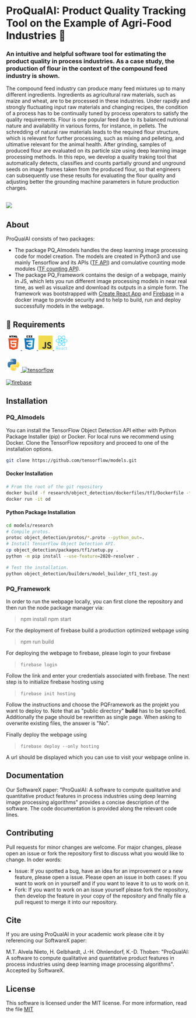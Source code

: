 # ProQualAI: Product Quality Tracking Tool on the Example of Agri-Food Industries 🌾 

### An intuitive and helpful software tool for estimating the product quality in process industries. As a case study, the production of flour in the context of the compound feed industry is shown.
The compound feed industry can produce many feed mixtures up to many different ingredients. Ingredients as agricultural raw materials, such as maize and wheat, are to be processed in these industries. Under rapidly and strongly fluctuating input raw materials and changing recipes, the condition of a process has to be continually tuned by process operators to satisfy the quality requirements. Flour is one popular feed due to its balanced nutrional nature and availability in various forms, for instance, in pellets. The schredding of natural raw materials leads to the required flour structure, which is relevant for further processing, such as mixing and pelleting, and ultimative relevant for the animal health.
After grinding, samples of produced flour are evaluated on its particle size using deep learning image processing methods. In this repo, we develop a quality traking tool that automatically detects, classifies and counts partially ground and unground seeds on image frames taken from the produced flour, so that engineers can subsequently use these results for evaluating the flour quality and adjusting better the grounding machine parameters in future production charges. 

<br>
<img src="./PQ_Framework/public/images/webpage_example.gif"/>
<br>

## About
ProQualAI consists of two packages: 
*  The package PQ_AImodels handles the deep learning image processing code for model creation. The models are created in Python3 and use mainly Tensorflow and its APIs ([TF API](https://github.com/tensorflow/models/blob/master/research/object_detection/g3doc/tf1.md)) and comulative counting mode modules ([TF counting API](https://github.com/ahmetozlu/tensorflow_object_counting_api)).
*  The package PQ_Framework contains the design of a webpage, mainly in JS, which lets you run different image processing models in near real time, as well as visualize and download its outputs in a simple form. The framework was bootstrapped with [Create React App](https://github.com/facebook/create-react-app) and [Firebase](https://firebase.google.com/running) in a docker image to provide security and to help to build, run and deploy successfully models in the webpage. 

## 🧰 Requirements 

<a href="https://www.w3.org/html/" target="_blank"> <img src="https://raw.githubusercontent.com/devicons/devicon/master/icons/html5/html5-original-wordmark.svg" alt="html5" width="40" height="40"/> </a> <a href="https://www.w3schools.com/css/" target="_blank"> <img src="https://raw.githubusercontent.com/devicons/devicon/master/icons/css3/css3-original-wordmark.svg" alt="css3" width="40" height="40"/> </a> <a href="https://developer.mozilla.org/en-US/docs/Web/JavaScript" target="_blank"> <img src="https://raw.githubusercontent.com/devicons/devicon/master/icons/javascript/javascript-original.svg" alt="javascript" width="40" height="40"/> </a> <a href="https://reactjs.org/" target="_blank"> <img src="https://raw.githubusercontent.com/devicons/devicon/master/icons/react/react-original-wordmark.svg" alt="react" width="40" height="40"/> </a> 
<br></br>
<a href="https://www.python.org" target="_blank"> <img src="https://raw.githubusercontent.com/devicons/devicon/master/icons/python/python-original.svg" alt="python" width="40" height="40"/> </a>
<a href="https://www.tensorflow.org" target="_blank"> <img src="https://www.vectorlogo.zone/logos/tensorflow/tensorflow-icon.svg" alt="tensorflow" width="40" height="40"/> </a> 
</a>
<br></br>
</a> <a href="https://firebase.google.com/" target="_blank"> <img src="https://www.vectorlogo.zone/logos/firebase/firebase-icon.svg" alt="firebase" width="40" height="40"/> </a>

## Installation
### PQ_AImodels
You can install the TensorFlow Object Detection API either with Python Package Installer (pip) or Docker. For local runs we recommend using Docker.
Clone the TensorFlow repository and proceed to one of the installation options.

```bash
git clone https://github.com/tensorflow/models.git
```

#### Docker Installation

```bash
# From the root of the git repository
docker build -f research/object_detection/dockerfiles/tf1/Dockerfile -t od .
docker run -it od
```

#### Python Package Installation

```bash
cd models/research
# Compile protos.
protoc object_detection/protos/*.proto --python_out=.
# Install TensorFlow Object Detection API.
cp object_detection/packages/tf1/setup.py .
python -m pip install --use-feature=2020-resolver .
```

```bash
# Test the installation.
python object_detection/builders/model_builder_tf1_test.py
```

### PQ_Framework
In order to run the webpage locally, you can first clone the repository and then run the node package manager via: 
> npm install 
> npm start  

For the deployment of firebase build a production optimized webpage using  
> npm run build 

For deploying the webpage to firebase, please login to your firebase  
> ``` firebase login ``` 

Follow the link and enter your credentials associated with firebase. The next step is to initialize firebase hosting using  

> ``` firebase init hosting ```

Follow the instructions and choose the PQFramework as the projekt you want to deploy to. Note that as "public directory" **build** has to be specified. Additionally the page should be rewritten as single page. When asking to overwrite existing files, the answer is "No".  

Finally deploy the webpage using 

> ``` firebase deploy --only hosting ```

A url should be displayed which you can use to visit your webpage online in.

## Documentation
Our SoftwareX paper: "ProQualAI: A software to compute qualitative and quantitative product features in process industries using deep learning image processing algorithms" provides a concise description of the software. 
The code documentation is provided along the relevant code lines.

## Contributing
Pull requests for minor changes are welcome. For major changes, please open an issue or fork the repository first to discuss what you would like to change. In oder words:

* Issue: If you spotted a bug, have an idea for an improvement or a new feature, please open a issue. Please open an issue in both cases: If you want to work on in yourself and if you want to leave it to us to work on it.
* Fork: If you want to work on an issue yourself please fork the repository, then develop the feature in your copy of the repository and finally file a pull request to merge it into our repository.

## Cite
If you are using ProQualAI in your academic work please cite it by referencing our SoftwareX paper: 

M.T. Alvela Nieto, H. Gelbhardt, J.-H. Ohnlendorf, K.-D. Thoben: "ProQualAI: A software to compute qualitative and quantitative product features in process industries using deep learning image processing algorithms". Accepted by SoftwareX.
## License
This software is licensed under the MIT license. For more information, read the file [MIT](https://choosealicense.com/licenses/mit/)

